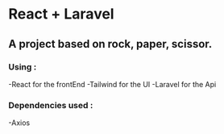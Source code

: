# React + Laravel

## A project based on rock, paper, scissor.

### Using : 
-React for the frontEnd
-Tailwind for the UI
-Laravel for the Api

### Dependencies used : 
-Axios
